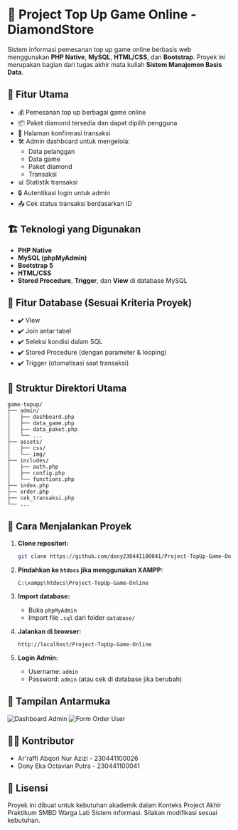 
# 💎 Project Top Up Game Online - DiamondStore

Sistem informasi pemesanan top up game online berbasis web menggunakan **PHP Native**, **MySQL**, **HTML/CSS**, dan **Bootstrap**. Proyek ini merupakan bagian dari tugas akhir mata kuliah **Sistem Manajemen Basis Data**.

## 🧩 Fitur Utama

- 💰 Pemesanan top up berbagai game online
- 📦 Paket diamond tersedia dan dapat dipilih pengguna
- 🧾 Halaman konfirmasi transaksi
- 🛠️ Admin dashboard untuk mengelola:
  - Data pelanggan
  - Data game
  - Paket diamond
  - Transaksi
- 📊 Statistik transaksi
- 🔒 Autentikasi login untuk admin
- 📤 Cek status transaksi berdasarkan ID

## 🏗️ Teknologi yang Digunakan

- **PHP Native**
- **MySQL (phpMyAdmin)**
- **Bootstrap 5**
- **HTML/CSS**
- **Stored Procedure**, **Trigger**, dan **View** di database MySQL

## 🧪 Fitur Database (Sesuai Kriteria Proyek)

- ✔️ View
- ✔️ Join antar tabel
- ✔️ Seleksi kondisi dalam SQL
- ✔️ Stored Procedure (dengan parameter & looping)
- ✔️ Trigger (otomatisasi saat transaksi)

## 📁 Struktur Direktori Utama

```
game-topup/
├── admin/
│   ├── dashboard.php
│   ├── data_game.php
│   ├── data_paket.php
│   └── ...
├── assets/
│   ├── css/
│   └── img/
├── includes/
│   ├── auth.php
│   ├── config.php
│   └── functions.php
├── index.php
├── order.php
├── cek_transaksi.php
└── ...
```

## 🚀 Cara Menjalankan Proyek

1. **Clone repositori:**

   ```bash
   git clone https://github.com/dony230441100041/Project-TopUp-Game-Online.git
   ```

2. **Pindahkan ke `htdocs` jika menggunakan XAMPP:**

   ```
   C:\xampp\htdocs\Project-TopUp-Game-Online
   ```

3. **Import database:**

   - Buka `phpMyAdmin`
   - Import file `.sql` dari folder `database/`

4. **Jalankan di browser:**

   ```
   http://localhost/Project-TopUp-Game-Online
   ```

5. **Login Admin:**
   - Username: `admin`
   - Password: `admin` (atau cek di database jika berubah)

## 📸 Tampilan Antarmuka

![Dashboard Admin](screenshots/admin-dashboard.png)
![Form Order User](screenshots/order-form.png)

## 🧑‍💻 Kontributor

- Ar'raffi Abqori Nur Azizi - 230441100026
- Dony Eka Octavian Putra - 230441100041

## 📜 Lisensi

Proyek ini dibuat untuk kebutuhan akademik dalam Konteks Project Akhir Praktikum SMBD Warga Lab Sistem informasi. 
Silakan modifikasi sesuai kebutuhan.
